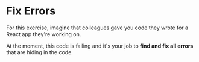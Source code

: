 # Fix Errors

For this exercise, imagine that colleagues gave you code they wrote for a React app they're working on.

At the moment, this code is failing and it's your job to <b>find and fix all errors</b> that are hiding in the code.
